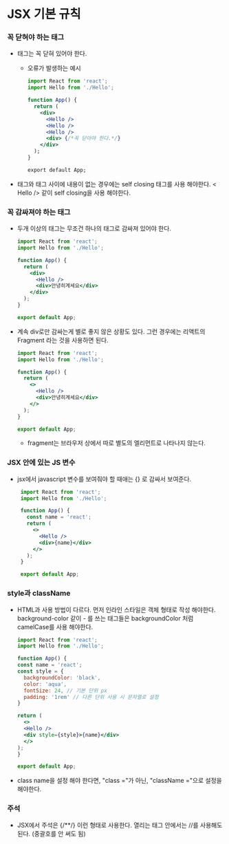 # JSX 기본 규칙
### 꼭 닫혀야 하는 태그
- 태그는 꼭 닫혀 있어야 한다.
  - 오류가 발생하는 예시
    ```jsx
    import React from 'react';
    import Hello from './Hello';

    function App() {
      return (
        <div>
          <Hello />
          <Hello />
          <Hello />
          <div> {/*꼭 닫아야 한다.*/}
        </div>
      );
    }

    export default App;
    ```

- 태그와 태그 사이에 내용이 없는 경우에는 self closing 태그를 사용 해야한다. < Hello /> 같이 self closing을 사용 해야한다.

### 꼭 감싸져야 하는 태그 
- 두개 이상의 태그는 무조건 하나의 태그로 감싸져 있어야 한다.
  ```jsx
  import React from 'react';
  import Hello from './Hello';

  function App() {
    return (
      <div>
        <Hello />
        <div>안녕히계세요</div>
      </div>
    );
  }

  export default App;
  ```
  
- 계속 div로만 감싸는게 별로 좋지 않은 상황도 있다. 그런 경우에는 리액트의 Fragment 라는 것을 사용하면 된다.
  ```jsx
  import React from 'react';
  import Hello from './Hello';

  function App() {
    return (
      <>
        <Hello />
        <div>안녕히계세요</div>
      </>
    );
  }

  export default App;
  ```
  - fragment는 브라우저 상에서 따로 별도의 엘리먼트로 나타나지 않는다.  
### JSX 안에 있는 JS 변수
- jsx에서 javascript 변수를 보여줘야 할 때애는 {} 로 감싸서 보여준다.
  ```jsx
   import React from 'react';
   import Hello from './Hello';

   function App() {
     const name = 'react';
     return (
       <>
         <Hello />
         <div>{name}</div>
       </>
     );
   }

   export default App;
   ```
### style과 className
- HTML과 사용 방법이 다르다. 먼저 인라인 스타일은 객체 형태로 작성 해야한다. background-color 같이 - 를 쓰는 태그들은 backgroundColor 처럼 camelCase를 사용 해야한다.
  ```jsx
  import React from 'react';
  import Hello from './Hello';

  function App() {
  const name = 'react';
  const style = {
    backgroundColor: 'black',
    color: 'aqua',
    fontSize: 24, // 기본 단위 px
    padding: '1rem' // 다른 단위 사용 시 문자열로 설정
  }

  return (
    <>
    <Hello />
    <div style={style}>{name}</div>
    </>
  );
  }

  export default App;
  ``` 
- class name을 설정 해야 한다면, "class ="가 아닌, "className ="으로 설정을 해야한다.
### 주석
- JSX에서 주석은 {/**/} 이런 형태로 사용한다. 열리는 태그 안에서는 //를 사용해도 된다. (중괄호를 안 써도 됨)